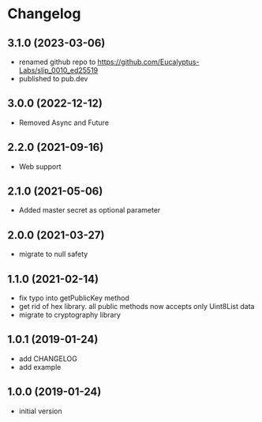 # Changelog

## 3.1.0 (2023-03-06)

- renamed github repo to https://github.com/Eucalyptus-Labs/slip_0010_ed25519
- published to pub.dev

## 3.0.0 (2022-12-12)

- Removed Async and Future

## 2.2.0 (2021-09-16)

- Web support

## 2.1.0 (2021-05-06)

- Added master secret as optional parameter

## 2.0.0 (2021-03-27)

- migrate to null safety

## 1.1.0 (2021-02-14)

- fix typo into getPublicKey method
- get rid of hex library. all public methods now accepts only Uint8List data
- migrate to cryptography library

## 1.0.1 (2019-01-24)

- add CHANGELOG
- add example

## 1.0.0 (2019-01-24)

- initial version
